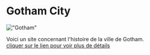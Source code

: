 # Gotham City
!["Gotham"](https://images-ext-2.discordapp.net/external/_vNE-2Fo7NvRtE08XDhv-aS4piq9KhIdraipoyPyJWs/https/cdn.pocket-lint.com/r/s/1200x/assets/images/149433-tv-feature-what-order-should-you-watch-the-batman-movies-and-shows-image1-gyquc3whrm.jpg?width=1013&height=676)

Voici un site concernant l'histoire de la ville de Gotham.  
[cliquer sur le lien pour voir plus de détails](https://abdulrahman92c.github.io/projet_gotham/)